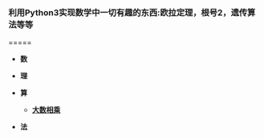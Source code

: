 ### 利用Python3实现数学中一切有趣的东西:欧拉定理，根号2，遗传算法等等

=====

* **数**


* **理**



* **算**

   + **[大数相乘]()**



* **法**
